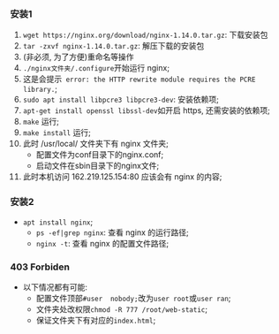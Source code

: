 ### 安装1
1. `wget https://nginx.org/download/nginx-1.14.0.tar.gz`: 下载安装包
2. `tar -zxvf nginx-1.14.0.tar.gz`: 解压下载的安装包
3. (非必须, 为了方便)重命名等操作
4. `./nginx文件夹/.configure`开始运行 nginx;
5. 这是会提示` error: the HTTP rewrite module requires the PCRE library.`;
6. `sudo apt install libpcre3 libpcre3-dev`: 安装依赖项;
7. `apt-get install openssl libssl-dev`如开启 https, 还需安装的依赖项;
8. `make` 运行;
9. `make install` 运行;
10. 此时 /usr/local/ 文件夹下有 nginx 文件夹;
    * 配置文件为conf目录下的nginx.conf;
    * 启动文件在sbin目录下的nginx文件;
11. 此时本机访问 162.219.125.154:80 应该会有 nginx 的内容;

### 安装2
* `apt install nginx`;
    * `ps -ef|grep nginx`: 查看 nginx 的运行路径;
    * `nginx -t`: 查看 nginx 的配置文件路径;



### 403 Forbiden
* 以下情况都有可能:
    * 配置文件顶部`#user  nobody;`改为`user root`或`user ran`;
    * 文件夹处改权限`chmod -R 777 /root/web-static`;
    * 保证文件夹下有对应的`index.html`;